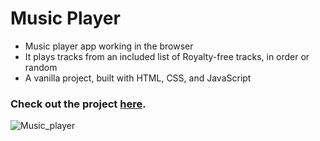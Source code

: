 # Music Player

- Music player app working in the browser
- It plays tracks from an included list of Royalty-free tracks, in order or random
- A vanilla project, built with HTML, CSS, and JavaScript

### Check out the project [here](https://inomniaparatus-wd.github.io/Music-Player/).

![Music_player](https://github.com/InOmniaParatus-WD/InOmniaParatus-WD.github.io/assets/78725314/e27c37b0-2687-41ac-8c89-e85ef02e913b)
